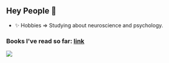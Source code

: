 ## Hey People 👋
<!--
- 🔭 I’m currently working on ... Adversarial Attacks in Natural Language Processing.
- 👯 I’m looking to collaborate on ... Any interesting work in ML, Deep Learning, NLP.
- 💬 Ask me about ... NLP, Machine Learning, Deep learning, Life, Psychology.
- 📫 How to reach me: ... Drop a mail.
-->
- ✨ Hobbies => Studying about neuroscience and psychology.

<!--
- 😄 Pronouns: ... 
- 🤔 I’m looking for help with ...
- 🌱 I’m currently learning ... 
-->
### Books I've read so far:  [link](https://github.com/ashwani-bhat/books-read/blob/master/README.md)

<!-- ### Ashwani Bhat [@ashwani-bhat](https://github.com/ashwani-bhat/) -->

![](https://komarev.com/ghpvc/?username=ashwani-bhat&color=blueviolet)
</p>
